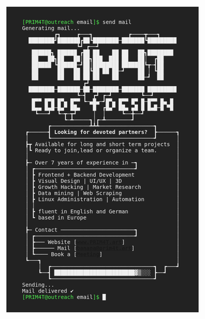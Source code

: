<pre style="background-color: #222; color: #eee;">
<center>
<span>
<span style="color: #4FED4F;">[PRIM4T@outreach <span style="color: #eee;">email</span>]$</span> send mail                
Generating mail...                                
          ┏┓     ┏───┓           ┏────┳───┓       
  ████████┛███████┏██┗████████─███████┗█████████  
                 ┗┛ ┏──┛                          
   ██████┓ ██████ ┏██ ██    ██ ██   ██┓████████   
   ██   ██┓██   ██│██┓███  ███ ██   ██│  ┏██      
   ██████ ┗██████─┛██│████████ ███████┗┳─┫██      
   ██      ██   ██ ██┗██ ██ ██─┛    ██ │ ┗██      
   ██      ██   ██ ██ ██    ██      ██─┛  ██      
                   ┏┛                             
  ████████─███████─██─████████─███████ █████████  
                 ┗─┫  ┏┛ ┏─┛         ┗──┛         
   █▀▀ █▀█ █▀▄ █▀▀ ┗─▄█▄─┛█▀▄ █▀▀ █▀ █─█▀▀ █▄ █   
   █▄▄ █▄█─█▄▀ ██▄    █  ┏█▄▀ ██▄ ▄█ █ █▄█─█ ▀█   </span>
    ┗───┛  ┗─┳─┳┛     │  │     ┗──╋──┛            
             ┗─┻─────┓│┏─┻────────┛               
        ┏────────────┻┻┻─────────────────┓        
 ┏──────┫ <b>Looking for devoted partners?</b>  ┣──────┓ 
 │      ┗────────────────────────────────┛      │ 
 ┣┳ Available for long and short term projects  │ 
 │┗ Ready to join,lead or organize a team.      │ 
 │                                              │ 
 ┣─ Over 7 years of experience in ─┓            │ 
 │ ┏───────────────────────────────┛            │ 
 │ ┣ Frontend + Backend Development             │ 
 │ ┣ Visual Design | UI/UX | 3D                 │ 
 │ ┣ Growth Hacking | Market Research           │ 
 │ ┣ Data mining | Web Scraping                 │ 
 │ ┣ Linux Administration | Automation          │ 
 │ │                                            │ 
 │ ┣ fluent in English and German               │ 
 │ ┗ based in Europe                            │ 
 │                                              │ 
 ┣─ Contact ───────────────────────┓            │ 
 │ ┏───────────────────────────────┛            │ 
 │ ┣─── Website [<b><a href="www.PRIM4T.art">www.PRIM4T.art</a></b>]                │ 
 │ ┣────── Mail [<b><a href="mailto:banana@prim4t.art">banana@prim4t.art</a></b>]             │ 
 │ ┗──── Book a [<b><a href="https://prim4t.github.io/prim4t_outreach.nfo/meeting">Meeting</a></b>]                       │ 
 ┗───┓                                          │ 
     │  ┏────────────────────────────────┓  ┏───┛ 
     ┗──┫ █████████████████████████▓▒░░░ ┣──┛     
        ┗────────────────────────────────┛        
Sending...                                        
Mail delivered ✔                                  
<span style="color: #4FED4F;">[PRIM4T@outreach <span style="color: #eee;">email</span>]$</span> <span class="blinking-cursor">█</span>                        
                                                  
</center>
</pre>
